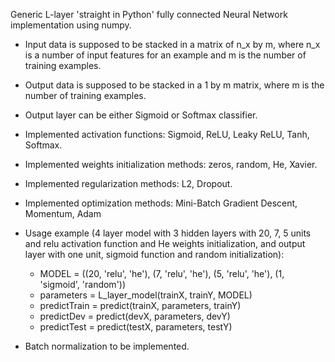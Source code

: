 Generic L-layer 'straight in Python' fully connected Neural Network implementation using numpy. 

* Input data is supposed to be stacked in a matrix of n_x by m, where n_x is a number of input features for an example and m is the number of training examples.
* Output data is supposed to be stacked in a 1 by m matrix, where m is the number of training examples.
* Output layer can be either Sigmoid or Softmax classifier.
* Implemented activation functions: Sigmoid, ReLU, Leaky ReLU, Tanh, Softmax.
* Implemented weights initialization methods: zeros, random, He, Xavier.
* Implemented regularization methods: L2, Dropout.
* Implemented optimization methods: Mini-Batch Gradient Descent, Momentum, Adam

* Usage example (4 layer model with 3 hidden layers with 20, 7, 5 units and relu activation function and He weights initialization, and output
layer with one unit, sigmoid function and random initialization): 
	- MODEL = ((20, 'relu', 'he'), (7, 'relu', 'he'), (5, 'relu', 'he'), (1, 'sigmoid', 'random'))
	- parameters = L_layer_model(trainX, trainY, MODEL)
	- predictTrain = predict(trainX, parameters, trainY)
	- predictDev = predict(devX, parameters, devY)
	- predictTest = predict(testX, parameters, testY) 

* Batch normalization to be implemented.
